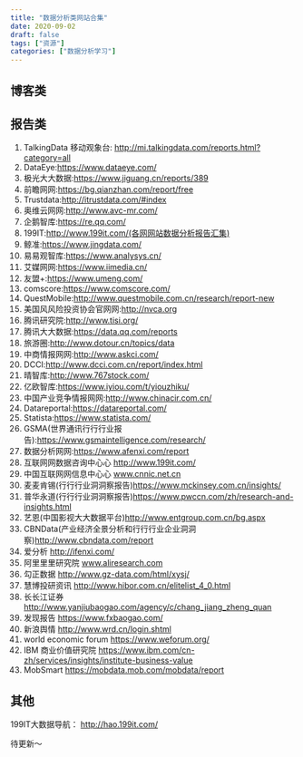 ```yaml
---
title: "数据分析类网站合集"
date: 2020-09-02
draft: false
tags: ["资源"]
categories: ["数据分析学习"]
---
```


## 博客类




## 报告类

1. TalkingData 移动观象台: http://mi.talkingdata.com/reports.html?category=all
2. DataEye:https://www.dataeye.com/
3. 极光⼤大数据:https://www.jiguang.cn/reports/389
4. 前瞻⽹网:https://bg.qianzhan.com/report/free
5. Trustdata:http://itrustdata.com/#index
6. 奥维云⽹网:http://www.avc-mr.com/
7. 企鹅智库:https://re.qq.com/
8. 199IT:http://www.199it.com/(各⽹网站数据分析报告汇集)
9. 鲸准:https://www.jingdata.com/
10. 易易观智库:https://www.analysys.cn/
11. 艾媒⽹网:https://www.iimedia.cn/
12. 友盟+:https://www.umeng.com/
13. comscore:https://www.comscore.com/
14. QuestMobile:http://www.questmobile.com.cn/research/report-new
15. 美国⻛风险投资协会官⽹网:http://nvca.org
16. 腾讯研究院:http://www.tisi.org/
17. 腾讯⼤大数据:https://data.qq.com/reports
18. 旅游圈:http://www.dotour.cn/topics/data
19. 中商情报⽹网:http://www.askci.com/
20. DCCI:http://www.dcci.com.cn/report/index.html
21. 晴智库:http://www.767stock.com/
22. 亿欧智库:https://www.iyiou.com/t/yiouzhiku/
23. 中国产业竞争情报⽹网:http://www.chinacir.com.cn/
24. Datareportal:https://datareportal.com/
25. Statista:https://www.statista.com/
26. GSMA(世界通讯⾏行行业报告):https://www.gsmaintelligence.com/research/
27. 数据分析⽹网:https://www.afenxi.com/report
28. 互联⽹网数据咨询中⼼心 http://www.199it.com/
29. 中国互联⽹网信息中⼼心 www.cnnic.net.cn
30. ⻨麦肯锡(⾏行行业洞洞察报告)https://www.mckinsey.com.cn/insights/
31. 普华永道(⾏行行业洞洞察报告)https://www.pwccn.com/zh/research-and-insights.html
32. 艺恩(中国影视⼤大数据平台)http://www.entgroup.com.cn/bg.aspx
33. CBNData(产业经济全景分析和⾏行行业企业洞洞察)http://www.cbndata.com/report
34. 爱分析 http://ifenxi.com/
35. 阿⾥里里研究院 www.aliresearch.com
36. 勾正数据 http://www.gz-data.com/html/xysj/
37. 慧博投研资讯 http://www.hibor.com.cn/elitelist_4_0.html
38. ⻓长江证券 http://www.yanjiubaogao.com/agency/c/chang_jiang_zheng_quan
39. 发现报告 https://www.fxbaogao.com/
40. 新浪舆情 http://www.wrd.cn/login.shtml
41. world economic forum https://www.weforum.org/
42. IBM 商业价值研究院 https://www.ibm.com/cn-zh/services/insights/institute-business-value
43. MobSmart https://mobdata.mob.com/mobdata/report


## 其他

199IT大数据导航： http://hao.199it.com/

待更新～